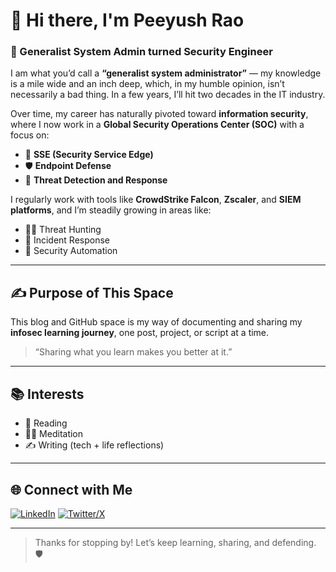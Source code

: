 # 👋 Hi there, I'm Peeyush Rao

### 🧠 Generalist System Admin turned Security Engineer

I am what you’d call a **“generalist system administrator”** — my knowledge is a mile wide and an inch deep, which, in my humble opinion, isn’t necessarily a bad thing. In a few years, I’ll hit two decades in the IT industry.

Over time, my career has naturally pivoted toward **information security**, where I now work in a **Global Security Operations Center (SOC)** with a focus on:

- 🔐 **SSE (Security Service Edge)**
- 🛡️ **Endpoint Defense**
- 🎯 **Threat Detection and Response**

I regularly work with tools like **CrowdStrike Falcon**, **Zscaler**, and **SIEM platforms**, and I’m steadily growing in areas like:

- 🕵️‍♂️ Threat Hunting
- 🚨 Incident Response
- 🤖 Security Automation

---

## ✍️ Purpose of This Space

This blog and GitHub space is my way of documenting and sharing my **infosec learning journey**, one post, project, or script at a time.

> “Sharing what you learn makes you better at it.”

---

## 📚 Interests

- 📖 Reading
- 🧘‍♂️ Meditation
- ✍️ Writing (tech + life reflections)

---

## 🌐 Connect with Me

[![LinkedIn](https://img.shields.io/badge/-LinkedIn-blue?style=flat-square&logo=linkedin&logoColor=white)](https://www.linkedin.com/in/peeyushrao/)
[![Twitter/X](https://img.shields.io/badge/-X-black?style=flat-square&logo=twitter&logoColor=white)](https://x.com/peeyushrao)

---


> Thanks for stopping by! Let’s keep learning, sharing, and defending. 🛡️
